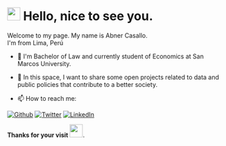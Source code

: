 
<h1><img src="https://emojis.slackmojis.com/emojis/images/1536350972/4592/blob-wink.gif" width="30"/> Hello, nice to see you.</h1>


<p>Welcome to my page.</b> My name is Abner Casallo. </br>
I'm from Lima, Perú<img src="https://image.flaticon.com/icons/svg/323/323273.svg" width="13"/> </p>

- 🔭 I'm Bachelor of Law and currently student of Economics at San Marcos University.

- 🌱 In this space, I want to share some open projects related to data and public policies that contribute to a better society.

- 📫 How to reach me:
<p><a href="https://github.com/abnercasallo" target="_blank"><img alt="Github" src="https://img.shields.io/badge/GitHub-%2312100E.svg?&style=for-the-badge&logo=Github&logoColor=white" /></a> <a href="https://twitter.com/CasalloF" target="_blank"><img alt="Twitter" src="https://img.shields.io/badge/twitter-%231DA1F2.svg?&style=for-the-badge&logo=twitter&logoColor=white" /></a> <a href="https://www.linkedin.com/in/abner-francisco-casallo-trauco-b331b983/" target="_blank"><img alt="LinkedIn" src="https://img.shields.io/badge/linkedin-%230077B5.svg?&style=for-the-badge&logo=linkedin&logoColor=white"/></a> 
</p>

**Thanks for your visit** <img src="https://emojis.slackmojis.com/emojis/images/1531849430/4246/blob-sunglasses.gif?1531849430" width="30"/>.


